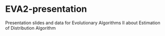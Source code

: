 # EVA2-presentation
Presentation slides and data for Evolutionary Algorithms II about Estimation of Distribution Algorithm
